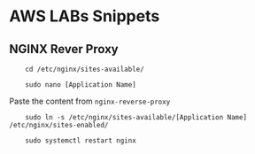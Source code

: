 # AWS LABs Snippets

## NGINX Rever Proxy

        cd /etc/nginx/sites-available/

        sudo nano [Application Name]

Paste the content from `nginx-reverse-proxy`

        sudo ln -s /etc/nginx/sites-available/[Application Name] /etc/nginx/sites-enabled/

        sudo systemctl restart nginx
